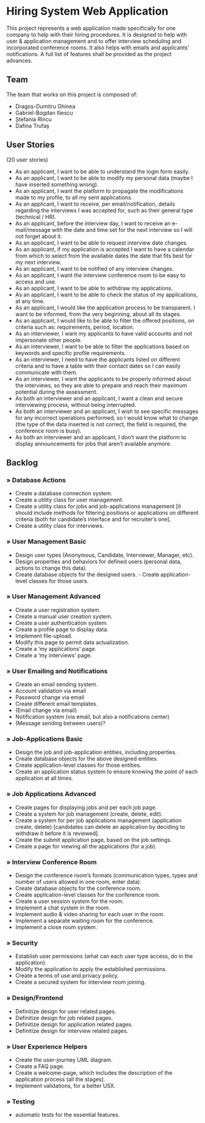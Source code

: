 # Hiring System Web Application

This project represents a web application made specifically for one company to help with their hiring procedures. It is designed to help with user & application management and to offer interview scheduling and incorporated conference rooms. It also helps with emails and applicants' notifications. A full list of features shall be provided as the project advances.

## Team

The team that works on this project is composed of:
  - Dragoș-Dumitru Ghinea
  - Gabriel-Bogdan Iliescu
  - Ștefania Rîncu
  - Dafina Trufaș

## User Stories
(20 user stories)

- As an applicant, I want to be able to understand the login form easily.
- As an applicant, I want to be able to modify my personal data (maybe I have inserted something wrong).
- As an applicant, I want the platform to propagate the modifications made to my profile, to all my sent applications.
- As an applicant, I want to receive, per email/notification, details regarding the interviews I was accepted for, such as their general type (technical / HR).
- As an applicant, before the interview day, I want to receive an e-mail/message with the date and time set for the next interview so I will not forget about it.
- As an applicant, I want to be able to request interview date changes.
- As an applicant, if my application is accepted I want to have a calendar from which to select from the available dates the date that fits best for my next interview.
- As an applicant, I want to be notified of any interview changes.
- As an applicant, I want the interview conference room to be easy to access and use.
- As an applicant, I want to be able to withdraw my applications.
- As an applicant, I want to be able to check the status of my applications, at any time.
- As an applicant, I would like the application process to be transparent. I want to be informed, from the very beginning, about all its stages.
- As an applicant, I would like to be able to filter the offered positions, on criteria such as: requirements, period, location.
- As an interviewer, I want my applicants to have valid accounts and not impersonate other people.
- As an interviewer, I want to be able to filter the applications based on keywords and specific profile requirements.
- As an interviewer, I need to have the applicants listed on different criteria and to have a table with their contact dates so I can easily communicate with them.
- As an interviewer, I want the applicants to be properly informed about the interviews, so they are able to prepare and reach their maximum potential during the assessment.
- As both an interviewer and an applicant, I want a clean and secure interviewing process, without being interrupted.
- As both an interviewer and an applicant, I wish to see specific messages for any incorrect operations performed, so I would know what to change (the type of the data inserted is not correct, the field is required, the conference room is busy).
- As both an interviewer and an applicant, I don’t want the platform to display announcements for jobs that aren’t available anymore.

## Backlog

### » Database Actions
- Create a database connection system.
- Create a utility class for user management.
- Create a utility class for jobs and job-applications management [it should include methods for filtering positions or applications on different criteria (both for candidate’s interface and for recruiter’s one].
- Create a utility class for interviews.


### » User Management Basic

- Design user types (Anonymous, Candidate, Interviewer, Manager, etc).
- Design properties and behaviors for defined users (personal data, actions to change this data).
- Create database objects for the designed users.
        - Create application-level classes for those users.


### » User Management Advanced
- Create a user registration system.
- Create a manual user creation system.
- Create a user authentication system.
- Create a profile page to display data.
- Implement file-upload.
- Modify this page to permit data actualization.
- Create a ‘my applications’ page.
- Create a ‘my interviews’ page.


### » User Emailing and Notifications
- Create an email sending system.
- Account validation via email
- Password change via email
- Create different email templates.
- (Email change via email)
- Notification system (via email, but also a notifications center)
- (Message sending between users)?


### » Job-Applications Basic
- Design the job and job-application entities, including properties.
- Create database objects for the above designed entities.
- Create application-level classes for those entities.
- Create an application status system to ensure knowing the point of each application at all times.


### » Job Applications Advanced
- Create pages for displaying jobs and per each job page.
- Create a system for job management (create, delete, edit).
- Create a system for per job applications management (application create, delete) [candidates can delete an application by deciding to withdraw it before it is reviewed].
- Create the submit application page, based on the job settings.
- Create a page for viewing all the applications (for a job).


### » Interview Conference Room
- Design the conference room’s formats (communication types, types and number of users allowed in one room, enter data).
- Create database objects for the conference room.
- Create application-level classes for the conference room.
- Create a user session system for the room.
- Implement a chat system in the room.
- Implement audio & video sharing for each user in the room.
- Implement a separate waiting room for the conference.
- Implement a close room system.



### » Security
- Establish user permissions (what can each user type access, do in the application).
- Modify the application to apply the established permissions.
- Create a terms of use and privacy policy.
- Create a secured system for interview room joining.


### » Design/Frontend
- Definitize design for user related pages.
- Definitize design for job related pages.
- Definitize design for application related pages.
- Definitize design for interview related pages.


### » User Experience Helpers
- Create the user-journey UML diagram.
- Create a FAQ page.
- Create a welcome-page, which includes the description of the application process (all the stages).
- Implement validations, for a better USX.


### » Testing
- automatic tests for the essential features.
